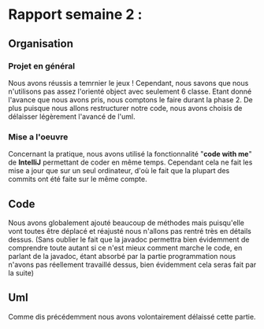 # Rapport semaine 2 :

## Organisation
### Projet en général
Nous avons réussis a temrnier le jeux ! Cependant, nous savons que nous n'utilisons pas assez l'orienté object avec seulement 6 classe. 
Etant donné l'avance que nous avons pris, nous comptons le faire durant la phase 2. De plus puisque nous allons restructurer notre code, 
nous avons choisis de délaisser légèrement l'avancé de l'uml.
### Mise a l'oeuvre
Concernant la pratique, nous avons utilisé la fonctionnalité "**code with me**" de **IntelliJ** permettant de coder en même temps.
Cependant cela ne fait les mise a jour que sur un seul ordinateur, d'où le fait que la plupart des commits ont été faite sur le même compte.

## Code
Nous avons globalement ajouté beaucoup de méthodes mais puisqu'elle vont toutes être déplacé et réajusté nous n'allons pas rentré très en détails dessus.
(Sans oublier le fait que la javadoc permettra bien évidemment de comprendre toute autant si ce n'est mieux comment marche le code, en parlant de la javadoc, étant absorbé par 
la partie programmation nous n'avons pas réellement travaillé dessus, bien évidemment cela seras fait par la suite)

## Uml
Comme dis précédemment nous avons volontairement délaissé cette partie.